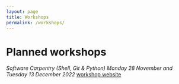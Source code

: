 ```yaml
---
layout: page
title: Workshops
permalink: /workshops/
---
```


# Planned workshops

*Software Carpentry (Shell, Git & Python)*
_Monday 28 November and Tuesday 13 December 2022_
[workshop website](https://nwo-i-dcc.github.io/2022-11-28-software-carpentry/)
